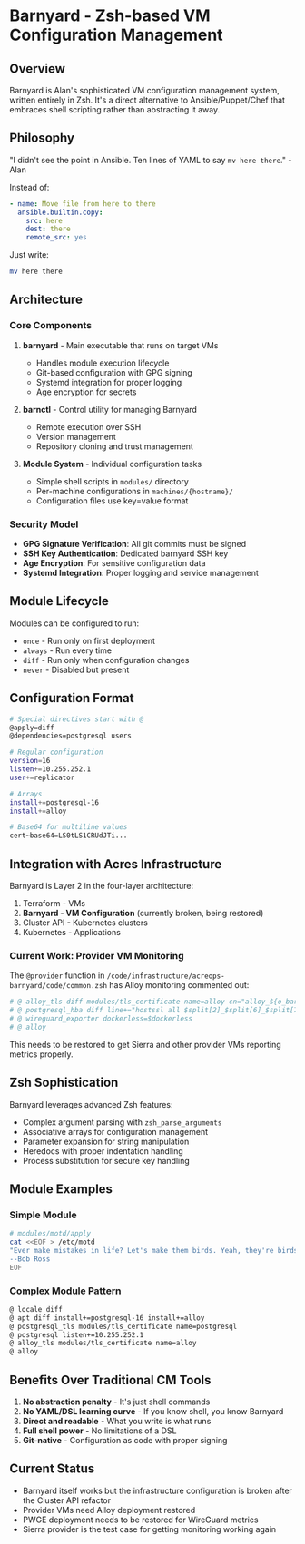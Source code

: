 # Barnyard - Zsh-based VM Configuration Management

## Overview

Barnyard is Alan's sophisticated VM configuration management system, written entirely in Zsh. It's a direct alternative to Ansible/Puppet/Chef that embraces shell scripting rather than abstracting it away.

## Philosophy

"I didn't see the point in Ansible. Ten lines of YAML to say `mv here there`." - Alan

Instead of:
```yaml
- name: Move file from here to there
  ansible.builtin.copy:
    src: here
    dest: there
    remote_src: yes
```

Just write:
```bash
mv here there
```

## Architecture

### Core Components

1. **barnyard** - Main executable that runs on target VMs
   - Handles module execution lifecycle
   - Git-based configuration with GPG signing
   - Systemd integration for proper logging
   - Age encryption for secrets

2. **barnctl** - Control utility for managing Barnyard
   - Remote execution over SSH
   - Version management
   - Repository cloning and trust management

3. **Module System** - Individual configuration tasks
   - Simple shell scripts in `modules/` directory
   - Per-machine configurations in `machines/{hostname}/`
   - Configuration files use key=value format

### Security Model

- **GPG Signature Verification**: All git commits must be signed
- **SSH Key Authentication**: Dedicated barnyard SSH key
- **Age Encryption**: For sensitive configuration data
- **Systemd Integration**: Proper logging and service management

## Module Lifecycle

Modules can be configured to run:
- `once` - Run only on first deployment
- `always` - Run every time
- `diff` - Run only when configuration changes
- `never` - Disabled but present

## Configuration Format

```bash
# Special directives start with @
@apply=diff
@dependencies=postgresql users

# Regular configuration
version=16
listen+=10.255.252.1
user+=replicator

# Arrays
install+=postgresql-16
install+=alloy

# Base64 for multiline values
cert~base64=LS0tLS1CRUdJTi...
```

## Integration with Acres Infrastructure

Barnyard is Layer 2 in the four-layer architecture:
1. Terraform - VMs
2. **Barnyard - VM Configuration** (currently broken, being restored)
3. Cluster API - Kubernetes clusters
4. Kubernetes - Applications

### Current Work: Provider VM Monitoring

The `@provider` function in `/code/infrastructure/acreops-barnyard/code/common.zsh` has Alloy monitoring commented out:

```bash
# @ alloy_tls diff modules/tls_certificate name=alloy cn="alloy_${o_barnyard[hostname]//./_}"
# @ postgresql_hba diff line+="hostssl all $split[2]_$split[6]_$split[7]_grafana $(cidr $o_barnyard[hostname]) cert"
# @ wireguard_exporter dockerless=$dockerless
# @ alloy
```

This needs to be restored to get Sierra and other provider VMs reporting metrics properly.

## Zsh Sophistication

Barnyard leverages advanced Zsh features:
- Complex argument parsing with `zsh_parse_arguments`
- Associative arrays for configuration management
- Parameter expansion for string manipulation
- Heredocs with proper indentation handling
- Process substitution for secure key handling

## Module Examples

### Simple Module
```bash
# modules/motd/apply
cat <<EOF > /etc/motd
"Ever make mistakes in life? Let's make them birds. Yeah, they're birds now."
--Bob Ross
EOF
```

### Complex Module Pattern
```bash
@ locale diff
@ apt diff install+=postgresql-16 install+=alloy
@ postgresql_tls modules/tls_certificate name=postgresql
@ postgresql listen+=10.255.252.1
@ alloy_tls modules/tls_certificate name=alloy
@ alloy
```

## Benefits Over Traditional CM Tools

1. **No abstraction penalty** - It's just shell commands
2. **No YAML/DSL learning curve** - If you know shell, you know Barnyard
3. **Direct and readable** - What you write is what runs
4. **Full shell power** - No limitations of a DSL
5. **Git-native** - Configuration as code with proper signing

## Current Status

- Barnyard itself works but the infrastructure configuration is broken after the Cluster API refactor
- Provider VMs need Alloy deployment restored
- PWGE deployment needs to be restored for WireGuard metrics
- Sierra provider is the test case for getting monitoring working again